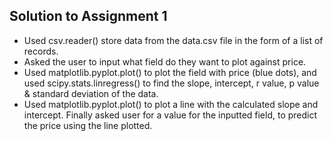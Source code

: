 ## Solution to Assignment 1
- Used csv.reader() store data from the data.csv file in the form of a list of records.  
- Asked the user to input what field do they want to plot against price.  
- Used matplotlib.pyplot.plot() to plot the field with price (blue dots), and used scipy.stats.linregress() to find the slope, intercept, r value, p value & standard deviation of the data.  
- Used matplotlib.pyplot.plot() to plot a line with the calculated slope and intercept. Finally asked user for a value for the inputted field, to predict the price using the line plotted.  
